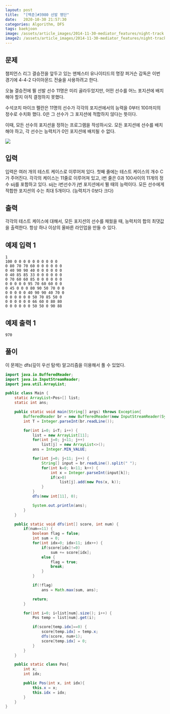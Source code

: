 ```yaml
---
layout: post
title:  "[백준]#3980 선발 명단"
date:   2020-10-30 21:57:30
categories: Algorithm, DFS
tags: baekjoon
image: /assets/article_images/2014-11-30-mediator_features/night-track.JPG
image2: /assets/article_images/2014-11-30-mediator_features/night-track-mobile.JPG
---
```


문제
--------------------

챔피언스 리그 결승전을 앞두고 있는 맨체스터 유나이티드의 명장 퍼거슨 감독은 이번 경기에 4-4-2 다이아몬드 전술을 사용하려고 한다.

오늘 결승전에 뛸 선발 선수 11명은 미리 골라두었지만, 어떤 선수를 어느 포지션에 배치해야 할지 아직 결정하지 못했다.

수석코치 마이크 펠란은 11명의 선수가 각각의 포지션에서의 능력을 0부터 100까지의 정수로 수치화 했다. 0은 그 선수가 그 포지션에 적합하지 않다는 뜻이다.

이때, 모든 선수의 포지션을 정하는 프로그램을 작성하시오. 모든 포지션에 선수를 배치해야 하고, 각 선수는 능력치가 0인 포지션에 배치될 수 없다.

![](https://www.acmicpc.net/upload/images/442.png)

입력
---------------------------

입력은 여러 개의 테스트 케이스로 이루어져 있다. 첫째 줄에는 테스트 케이스의 개수 C가 주어진다. 각각의 케이스는 11줄로 이루어져 있고, i번 줄은 0과 100사이의 11개의 정수 sij를 포함하고 있다. sij는 i번선수가 j번 포지션에서 뛸 때의 능력이다. 모든 선수에게 적합한 포지션의 수는 최대 5개이다. (능력치가 0보다 크다)

출력
----------------

각각의 테스트 케이스에 대해서, 모든 포지션의 선수를 채웠을 때, 능력치의 합의 최댓값을 출력한다. 항상 하나 이상의 올바른 라인업을 만들 수 있다.

예제 입력 1 
----------------------

```
1
100 0 0 0 0 0 0 0 0 0 0
0 80 70 70 60 0 0 0 0 0 0
0 40 90 90 40 0 0 0 0 0 0
0 40 85 85 33 0 0 0 0 0 0
0 70 60 60 85 0 0 0 0 0 0
0 0 0 0 0 95 70 60 60 0 0
0 45 0 0 0 80 90 50 70 0 0
0 0 0 0 0 40 90 90 40 70 0
0 0 0 0 0 0 50 70 85 50 0
0 0 0 0 0 0 66 60 0 80 80
0 0 0 0 0 0 50 50 0 90 88
```

예제 출력 1 
------------------------

```
970
```

풀이
--------------------------

이 문제는 dfs(깊이 우선 탐색) 알고리즘을 이용해서 풀 수 있었다.

```java
import java.io.BufferedReader;
import java.io.InputStreamReader;
import java.util.ArrayList;

public class Main {
    static ArrayList<Pos>[] list;
    static int ans;

    public static void main(String[] args) throws Exception{
        BufferedReader br = new BufferedReader(new InputStreamReader(System.in));
        int T = Integer.parseInt(br.readLine());

        for(int i=0; i<T; i++) {
            list = new ArrayList[11];
            for(int j=0; j<11; j++)
                list[j] = new ArrayList<>();
            ans = Integer.MIN_VALUE;

            for(int j=0; j<11; j++) {
                String[] input = br.readLine().split(" ");
                for(int k=0; k<11; k++) {
                    int x = Integer.parseInt(input[k]);
                    if(x>0)
                        list[j].add(new Pos(x, k));
                }
            }
            dfs(new int[11], 0);

            System.out.println(ans);
        }
    }

    public static void dfs(int[] score, int num) {
        if(num==11) {
            boolean flag = false;
            int sum = 0;
            for(int idx=0; idx<11; idx++) {
                if(score[idx]!=0)
                    sum += score[idx];
                else {
                    flag = true;
                    break;
                }
            }

            if(!flag)
                ans = Math.max(sum, ans);

            return;
        }

        for(int i=0; i<list[num].size(); i++) {
            Pos temp = list[num].get(i);

            if(score[temp.idx]==0) {
                score[temp.idx] = temp.x;
                dfs(score, num+1);
                score[temp.idx] = 0;
            }
        }
    }

    public static class Pos{
        int x;
        int idx;

        public Pos(int x, int idx){
            this.x = x;
            this.idx = idx;
        }
    }
}
```
